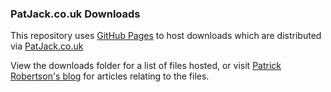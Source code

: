 ### PatJack.co.uk Downloads

This repository uses [GitHub Pages](http://pages.github.com) to host downloads which are distributed via [PatJack.co.uk](http://patjack.co.uk)

View the downloads folder for a list of files hosted, or visit [Patrick Robertson's blog](http://patjack.co.uk) for articles relating to the files.